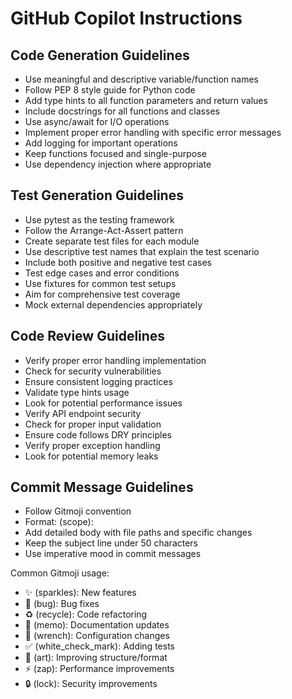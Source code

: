 # GitHub Copilot Instructions

## Code Generation Guidelines
- Use meaningful and descriptive variable/function names
- Follow PEP 8 style guide for Python code
- Add type hints to all function parameters and return values
- Include docstrings for all functions and classes
- Use async/await for I/O operations
- Implement proper error handling with specific error messages
- Add logging for important operations
- Keep functions focused and single-purpose
- Use dependency injection where appropriate

## Test Generation Guidelines
- Use pytest as the testing framework
- Follow the Arrange-Act-Assert pattern
- Create separate test files for each module
- Use descriptive test names that explain the test scenario
- Include both positive and negative test cases
- Test edge cases and error conditions
- Use fixtures for common test setups
- Aim for comprehensive test coverage
- Mock external dependencies appropriately

## Code Review Guidelines
- Verify proper error handling implementation
- Check for security vulnerabilities
- Ensure consistent logging practices
- Validate type hints usage
- Look for potential performance issues
- Verify API endpoint security
- Check for proper input validation
- Ensure code follows DRY principles
- Verify proper exception handling
- Look for potential memory leaks

## Commit Message Guidelines
- Follow Gitmoji convention
- Format: <emoji> (scope): <message>
- Add detailed body with file paths and specific changes
- Keep the subject line under 50 characters
- Use imperative mood in commit messages

Common Gitmoji usage:
- ✨ (sparkles): New features
- 🐛 (bug): Bug fixes
- ♻️ (recycle): Code refactoring
- 📝 (memo): Documentation updates
- 🔧 (wrench): Configuration changes
- ✅ (white_check_mark): Adding tests
- 🎨 (art): Improving structure/format
- ⚡️ (zap): Performance improvements
- 🔒 (lock): Security improvements
